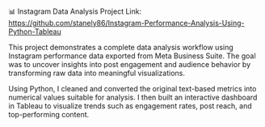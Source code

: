 📊 Instagram Data Analysis Project
Link: https://github.com/stanely86/Instagram-Performance-Analysis-Using-Python-Tableau

This project demonstrates a complete data analysis workflow using Instagram performance data exported from Meta Business Suite. The goal was to uncover insights into post engagement and audience behavior by transforming raw data into meaningful visualizations.

Using Python, I cleaned and converted the original text-based metrics into numerical values suitable for analysis. I then built an interactive dashboard in Tableau to visualize trends such as engagement rates, post reach, and top-performing content.
